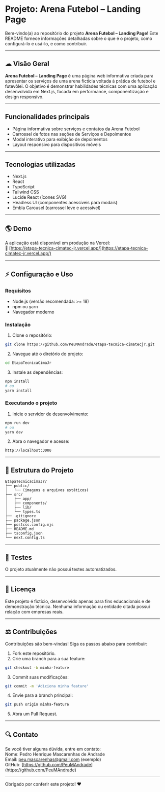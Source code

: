 # Projeto: Arena Futebol – Landing Page

Bem-vindo(a) ao repositório do projeto **Arena Futebol – Landing Page**! Este README fornece informações detalhadas sobre o que é o projeto, como configurá-lo e usá-lo, e como contribuir.

---

## ☁ Visão Geral

**Arena Futebol – Landing Page** é uma página web informativa criada para apresentar os serviços de uma arena fictícia voltada à prática de futebol e futevôlei. O objetivo é demonstrar habilidades técnicas com uma aplicação desenvolvida em Next.js, focada em performance, componentização e design responsivo.

---

## Funcionalidades principais

- Página informativa sobre serviços e contatos da Arena Futebol  
- Carrossel de fotos nas seções de Serviços e Depoimentos  
- Modal interativo para exibição de depoimentos  
- Layout responsivo para dispositivos móveis

---

## Tecnologias utilizadas

- Next.js  
- React  
- TypeScript  
- Tailwind CSS  
- Lucide React (ícones SVG)  
- Headless UI (componentes acessíveis para modais)  
- Embla Carousel (carrossel leve e acessível)

---

## 🌎 Demo

A aplicação está disponível em produção na Vercel:  
🔗 [https://etapa-tecnica-cimatec-jr.vercel.app/](https://etapa-tecnica-cimatec-jr.vercel.app/)

---

## ⚡ Configuração e Uso

### Requisitos

- Node.js (versão recomendada: >= 18)  
- npm ou yarn  
- Navegador moderno

### Instalação

1. Clone o repositório:  
```bash
git clone https://github.com/PeuMAndrade/etapa-tecnica-cimatecjr.git
```

2. Navegue até o diretório do projeto:  
```bash
cd EtapaTecnicaCimaJr
```

3. Instale as dependências:  
```bash
npm install
# ou
yarn install
```

### Executando o projeto

1. Inicie o servidor de desenvolvimento:  
```bash
npm run dev
# ou
yarn dev
```

2. Abra o navegador e acesse:  
```
http://localhost:3000
```

---

## 🔧 Estrutura do Projeto

```
EtapaTecnicaCimaJr/
├── public/
│   └── (imagens e arquivos estáticos)
├── src/
│   ├── app/
│   ├── components/
│   ├── lib/
│   └── types.ts
├── .gitignore
├── package.json
├── postcss.config.mjs
├── README.md
├── tsconfig.json
└── next.config.ts
```

---

## 🔬 Testes

O projeto atualmente não possui testes automatizados.

---

## 📝 Licença

Este projeto é fictício, desenvolvido apenas para fins educacionais e de demonstração técnica. Nenhuma informação ou entidade citada possui relação com empresas reais.

---

## ⚖ Contribuições

Contribuições são bem-vindas! Siga os passos abaixo para contribuir:

1. Fork este repositório.  
2. Crie uma branch para a sua feature:  
```bash
git checkout -b minha-feature
```
3. Commit suas modificações:  
```bash
git commit -m 'Adiciona minha feature'
```
4. Envie para a branch principal:  
```bash
git push origin minha-feature
```
5. Abra um Pull Request.

---

## 🔍 Contato

Se você tiver alguma dúvida, entre em contato:  
Nome: Pedro Henrique Mascarenhas de Andrade  
Email: peu.mascarenhas@gmail.com (exemplo)  
GitHub: [https://github.com/PeuMAndrade](https://github.com/PeuMAndrade)

---

Obrigado por conferir este projeto! ❤️
